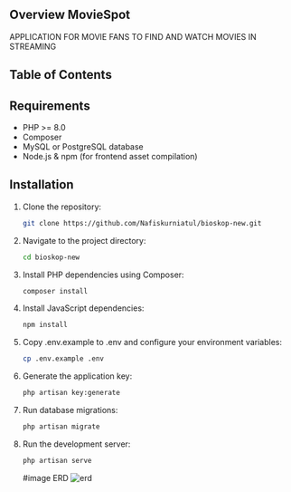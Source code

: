 ## Overview MovieSpot
APPLICATION FOR MOVIE FANS TO FIND AND WATCH MOVIES IN STREAMING

## Table of Contents

## Requirements

- PHP >= 8.0
- Composer
- MySQL or PostgreSQL database
- Node.js & npm (for frontend asset compilation)

## Installation

1. Clone the repository:
    ```bash
    git clone https://github.com/Nafiskurniatul/bioskop-new.git
    ```
2. Navigate to the project directory:
    ```bash
    cd bioskop-new
    ```
3. Install PHP dependencies using Composer:
    ```bash
    composer install
    ```
4. Install JavaScript dependencies:
    ```bash
    npm install
    ```
5. Copy .env.example to .env and configure your environment variables:
    ```bash
    cp .env.example .env
    ```
6. Generate the application key:
    ```bash
    php artisan key:generate
    ```
7. Run database migrations:
    ```bash
    php artisan migrate
    ```
8. Run the development server:
    ```bash
    php artisan serve
    ```
    #image ERD
   ![erd](https://github.com/user-attachments/assets/dee40c94-49d6-44b2-9a10-4175a3aca6bc)

